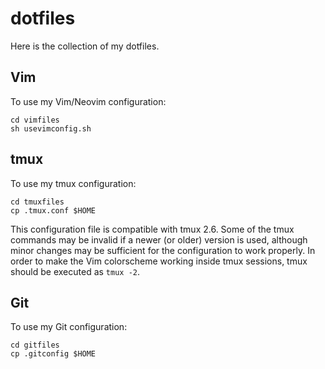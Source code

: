dotfiles
========

Here is the collection of my dotfiles.

Vim
---

To use my Vim/Neovim configuration:

    cd vimfiles
    sh usevimconfig.sh

tmux
----

To use my tmux configuration:

    cd tmuxfiles
    cp .tmux.conf $HOME

This configuration file is compatible with tmux 2.6. Some of the tmux commands 
may be invalid if a newer (or older) version is used, although minor changes 
may be sufficient for the configuration to work properly. 
In order to make the Vim colorscheme working inside tmux sessions, tmux should 
be executed as `tmux -2`.

Git
---

To use my Git configuration:

    cd gitfiles
    cp .gitconfig $HOME
